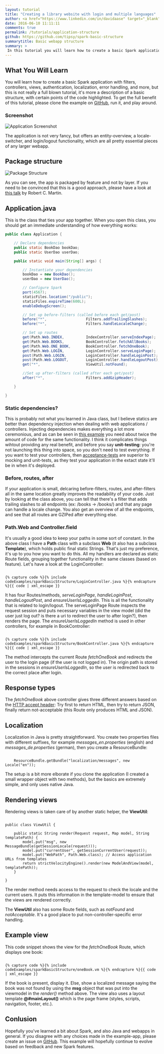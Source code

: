 ```yaml
---
layout: tutorial
title: "Creating a library website with login and multiple languages"
author: <a href="https://www.linkedin.com/in/davidaase" target="_blank">David Åse</a>
date: 2016-06-10 11:11:11
comments: true
permalink: /tutorials/application-structure
github: https://github.com/tipsy/spark-basic-structure
summarytitle: Basic webapp structure
summary: >
 In this tutorial you will learn how to create a basic Spark application with filters, controllers, views, authentication, localization, error handling, and more.
---
```


## What You Will Learn

You will learn how to create a basic Spark application with filters, controllers, views, authentication, localization, error handling, and more, but this is not really a full blown tutorial, it's more a description of a basic structure, with certain points of the code highlighted. To get the full benefit of this tutorial, please clone the example on <a href="https://github.com/tipsy/spark-basic-structure" target="_blank">GitHub</a>, run it, and play around.

### Screenshot
<img src="/img/posts/sparkBasicStructure/screenshot.png" alt="Application Screenshot">

The application is not very fancy, but offers an entity-overview, a locale-switcher, and login/logout functionality, which are all pretty essential pieces of any larger webapp.

## Package structure
<img src="/img/posts/sparkBasicStructure/packageOverview.png" alt="Package Structure">

As you can see, the app is packaged by feature and not by layer. If you need to be convinced that this is a good approach, please have a look at <a href="https://www.youtube.com/watch?v=Nsjsiz2A9mg&feature=youtu.be&t=416" target="_blank">this talk</a> by Robert C. Martin.

## Application.java

This is the class that ties your app together. When you open this class, you should get an immediate understanding of how everything works:

~~~java
public class Application {

    // Declare dependencies
    public static BookDao bookDao;
    public static UserDao userDao;

    public static void main(String[] args) {

        // Instantiate your dependencies
        bookDao = new BookDao();
        userDao = new UserDao();

        // Configure Spark
        port(4567);
        staticFiles.location("/public");
        staticFiles.expireTime(600L);
        enableDebugScreen();

        // Set up before-filters (called before each get/post)
        before("*",                  Filters.addTrailingSlashes);
        before("*",                  Filters.handleLocaleChange);

        // Set up routes
        get(Path.Web.INDEX,          IndexController.serveIndexPage);
        get(Path.Web.BOOKS,          BookController.fetchAllBooks);
        get(Path.Web.ONE_BOOK,       BookController.fetchOneBook);
        get(Path.Web.LOGIN,          LoginController.serveLoginPage);
        post(Path.Web.LOGIN,         LoginController.handleLoginPost);
        post(Path.Web.LOGOUT,        LoginController.handleLogoutPost);
        get("*",                     ViewUtil.notFound);

        //Set up after-filters (called after each get/post)
        after("*",                   Filters.addGzipHeader);

    }

}
~~~

### Static dependencies?
This is probably not what you learned in Java class, but I believe statics are better than dependency injection when dealing with web applications / controllers. Injecting dependencies makes everything a lot more ceremonious, and as can be seen in [this example](https://glot.io/snippets/efivlwbva5) you need about twice the amount of code for the same functionality. I think it complicates things wihtout providing any real benefit, and before you say **unit-testing**: you're not launching this thing into space, so you don't need to test everything. If you want to test your controllers, then <a href="https://github.com/FluentLenium/FluentLenium" target="_blank">acceptance-tests</a> are superior to mocking and unit-tests, as they test your application in the extact state it'll be in when it's deployed.

### Before, routes, after
If your application is small, delcaring before-filters, routes, and after-filters all in the same location greatly improves the readability of your code. Just by looking at the class above, you can tell that there's a filter that adds trailing slashes to all endpoints (ex: /books -> /books/) and that any page can handle a locale change. You also get an overview of all the endpoints, and see that all routes are GZIPed after everything else.

### Path.Web and Controller.field
It's usually a good idea to keep your paths in some sort of constant. In the above class I have a **Path** class with a subclass **Web** (it also has a subclass **Template**), which holds public final static Strings. That's just my preference, it's up to you how you want to do this. All my handlers are declared as static Route fields, grouping together functionality in the same classes (based on feature). Let's have a look at the LoginController:

<pre><code class="language-java">
{% capture code %}{% include codeExamples/sparkBasicStructure/LoginController.java %}{% endcapture %}{{ code | xml_escape }}
</code></pre>

It has four Routes/methods, *serveLoginPage*, *handleLoginPost*, *handleLogoutPost*, and *ensureUserIsLoggedIn*. This is all the functionality that is related to login/logout.
The serveLoginPage Route inspects the request session and puts necessary variables in the view model (did the user just log out? is there a uri to redirect the user to after login?), then renders the page. The *ensureUserIsLoggedIn* method is used in other controllers, for example in BookController:

<pre><code class="language-java">
{% capture code %}{% include codeExamples/sparkBasicStructure/BookController.java %}{% endcapture %}{{ code | xml_escape }}
</code></pre>

The method intercepts the current Route *fetchOneBook* and redirects the user to the login page (if the user is not logged in). The origin path is stored in the sessions in *ensureUserIsLoggedIn*, so the user is redirected back to the correct place after login.

## Response types

The *fetchOneBook* above controller gives three different answers based on the <a href="https://www.w3.org/Protocols/rfc2616/rfc2616-sec14.html" target="_blank">HTTP accept header</a>: Try first to return HTML, then try to return JSON, finally return not-acceptable (this Route only produces HTML and JSON).

## Localization
Localization in Java is pretty straightforward. You create two properties files with different suffixes, for example *messages_en.properties* (english) and *messages_de.properties* (german), then you create a ResourceBundle:
<pre><code class="language-java">
    ResourceBundle.getBundle("localization/messages", new Locale("en"));
</code></pre>

The setup is a bit more elborate if you clone the application (I created a small wrapper object with two methods), but the basics are extremely simple, and only uses native Java.

## Rendering views
Rendering views is taken care of by another static helper, the **ViewUtil**:

<pre><code class="language-java">
public class ViewUtil {
   
    public static String render(Request request, Map model, String templatePath) {
        model.put("msg", new MessageBundle(getSessionLocale(request)));
        model.put("currentUser", getSessionCurrentUser(request));
        model.put("WebPath", Path.Web.class); // Access application URLs from templates
        return strictVelocityEngine().render(new ModelAndView(model, templatePath));
    }
    
}
</code></pre>
The render method needs access to the request to check the locale and the current users. It puts this information in the template-model to ensure that the views are rendered correctly.

The **ViewUtil** also has some Route fields, such as *notFound* and *notAcceptable*. It's a good place to put non-controller-specific error handling.

## Example view
This code snippet shows the view for the *fetchOneBook* Route, which displays one book:

<pre><code class="language-markup">
{% capture code %}{% include codeExamples/sparkBasicStructure/oneBook.vm %}{% endcapture %}{{ code | xml_escape }}
</code></pre>

If the book is present, display it. Else, show a localized message saying the book was not found by using the **msg** object that was put into the viewmodel in the *render()* method above. The view also uses a layout template **@#mainLayout()** which is the page frame (styles, scripts, navigation, footer, etc.).

## Conlusion
Hopefully you've learned a bit about Spark, and also Java and webapps in general. If you disagree with any choices made in the example-app, please create an issue on <a href="https://github.com/tipsy/spark-basic-structure" target="_blank">GitHub</a>. This example will hopefully continue to evolve based on feedback and new Spark features.
